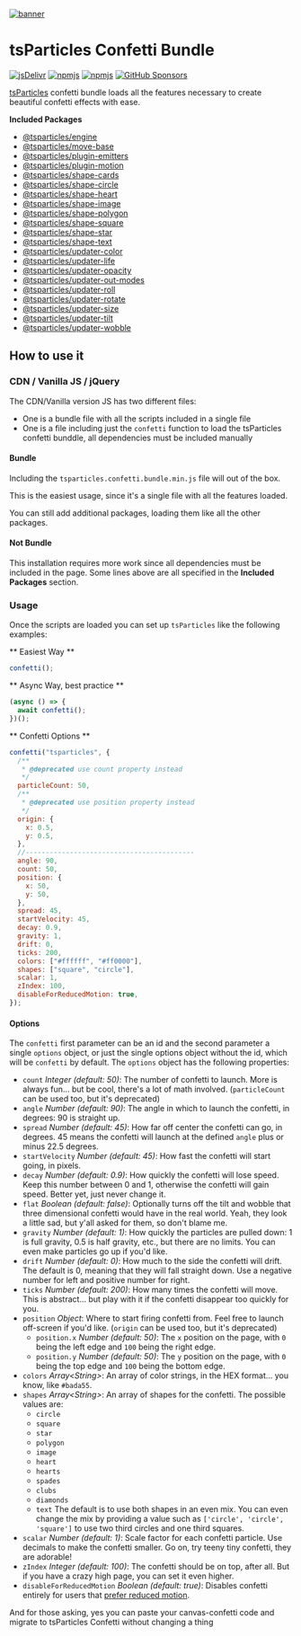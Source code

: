 [![banner](https://particles.js.org/images/banner2.png)](https://particles.js.org)

# tsParticles Confetti Bundle

[![jsDelivr](https://data.jsdelivr.com/v1/package/npm/@tsparticles/confetti/badge)](https://www.jsdelivr.com/package/npm/@tsparticles/confetti) [![npmjs](https://badge.fury.io/js/@tsparticles/confetti.svg)](https://www.npmjs.com/package/@tsparticles/confetti) [![npmjs](https://img.shields.io/npm/dt/@tsparticles/confetti)](https://www.npmjs.com/package/@tsparticles/confetti) [![GitHub Sponsors](https://img.shields.io/github/sponsors/matteobruni)](https://github.com/sponsors/matteobruni)

[tsParticles](https://github.com/tsparticles/tsparticles) confetti bundle loads all the features necessary to create
beautiful confetti effects with ease.

**Included Packages**

- [@tsparticles/engine](https://github.com/tsparticles/tsparticles/tree/main/engine)
- [@tsparticles/move-base](https://github.com/tsparticles/tsparticles/tree/main/move/base)
- [@tsparticles/plugin-emitters](https://github.com/tsparticles/tsparticles/tree/main/plugins/emitters)
- [@tsparticles/plugin-motion](https://github.com/tsparticles/tsparticles/tree/main/plugins/motion)
- [@tsparticles/shape-cards](https://github.com/tsparticles/tsparticles/tree/main/shapes/cards)
- [@tsparticles/shape-circle](https://github.com/tsparticles/tsparticles/tree/main/shapes/circle)
- [@tsparticles/shape-heart](https://github.com/tsparticles/tsparticles/tree/main/shapes/heart)
- [@tsparticles/shape-image](https://github.com/tsparticles/tsparticles/tree/main/shapes/image)
- [@tsparticles/shape-polygon](https://github.com/tsparticles/tsparticles/tree/main/shapes/polygon)
- [@tsparticles/shape-square](https://github.com/tsparticles/tsparticles/tree/main/shapes/square)
- [@tsparticles/shape-star](https://github.com/tsparticles/tsparticles/tree/main/shapes/star)
- [@tsparticles/shape-text](https://github.com/tsparticles/tsparticles/tree/main/shapes/text)
- [@tsparticles/updater-color](https://github.com/tsparticles/tsparticles/tree/main/updaters/color)
- [@tsparticles/updater-life](https://github.com/tsparticles/tsparticles/tree/main/updaters/life)
- [@tsparticles/updater-opacity](https://github.com/tsparticles/tsparticles/tree/main/updaters/opacity)
- [@tsparticles/updater-out-modes](https://github.com/tsparticles/tsparticles/tree/main/updaters/outModes)
- [@tsparticles/updater-roll](https://github.com/tsparticles/tsparticles/tree/main/updaters/roll)
- [@tsparticles/updater-rotate](https://github.com/tsparticles/tsparticles/tree/main/updaters/rotate)
- [@tsparticles/updater-size](https://github.com/tsparticles/tsparticles/tree/main/updaters/size)
- [@tsparticles/updater-tilt](https://github.com/tsparticles/tsparticles/tree/main/updaters/tilt)
- [@tsparticles/updater-wobble](https://github.com/tsparticles/tsparticles/tree/main/updaters/wobble)

## How to use it

### CDN / Vanilla JS / jQuery

The CDN/Vanilla version JS has two different files:

- One is a bundle file with all the scripts included in a single file
- One is a file including just the `confetti` function to load the tsParticles confetti bunddle, all dependencies must
  be
  included manually

#### Bundle

Including the `tsparticles.confetti.bundle.min.js` file will out of the box.

This is the easiest usage, since it's a single file with all the features loaded.

You can still add additional packages, loading them like all the other packages.

#### Not Bundle

This installation requires more work since all dependencies must be included in the page. Some lines above are all
specified in the **Included Packages** section.

### Usage

Once the scripts are loaded you can set up `tsParticles` like the following examples:

** Easiest Way **

```javascript
confetti();
```

** Async Way, best practice **

```javascript
(async () => {
  await confetti();
})();
```

** Confetti Options **

```javascript
confetti("tsparticles", {
  /**
   * @deprecated use count property instead
   */
  particleCount: 50,
  /**
   * @deprecated use position property instead
   */
  origin: {
    x: 0.5,
    y: 0.5,
  },
  //------------------------------------------
  angle: 90,
  count: 50,
  position: {
    x: 50,
    y: 50,
  },
  spread: 45,
  startVelocity: 45,
  decay: 0.9,
  gravity: 1,
  drift: 0,
  ticks: 200,
  colors: ["#ffffff", "#ff0000"],
  shapes: ["square", "circle"],
  scalar: 1,
  zIndex: 100,
  disableForReducedMotion: true,
});
```

#### Options

The `confetti` first parameter can be an id and the second parameter a single `options` object, or just the single
options object without the id, which will be `confetti` by default. The `options` object has the following properties:

- `count` _Integer (default: 50)_: The number of confetti to launch. More is always fun... but be cool, there's a lot of
  math involved. (`particleCount` can be used too, but it's deprecated)
- `angle` _Number (default: 90)_: The angle in which to launch the confetti, in degrees: 90 is straight up.
- `spread` _Number (default: 45)_: How far off center the confetti can go, in degrees. 45 means the confetti will launch
  at the defined `angle` plus or minus 22.5 degrees.
- `startVelocity` _Number (default: 45)_: How fast the confetti will start going, in pixels.
- `decay` _Number (default: 0.9)_: How quickly the confetti will lose speed. Keep this number between 0 and 1, otherwise
  the confetti will gain speed. Better yet, just never change it.
- `flat` _Boolean (default: false)_: Optionally turns off the tilt and wobble that three dimensional confetti would have
  in the real world. Yeah, they look a little sad, but y'all asked for them, so don't blame me.
- `gravity` _Number (default: 1)_: How quickly the particles are pulled down: 1 is full gravity, 0.5 is half gravity,
  etc., but there are no limits. You can even make particles go up if you'd like.
- `drift` _Number (default: 0)_: How much to the side the confetti will drift. The default is 0, meaning that they will
  fall straight down. Use a negative number for left and positive number for right.
- `ticks` _Number (default: 200)_: How many times the confetti will move. This is abstract... but play with it if the
  confetti disappear too quickly for you.
- `position` _Object_: Where to start firing confetti from. Feel free to launch off-screen if you'd like. (`origin` can
  be used too, but it's deprecated)
  - `position.x` _Number (default: 50)_: The `x` position on the page, with `0` being the left edge and `100` being
    the
    right edge.
  - `position.y` _Number (default: 50)_: The `y` position on the page, with `0` being the top edge and `100` being the
    bottom edge.
- `colors` _Array&lt;String&gt;_: An array of color strings, in the HEX format... you know, like `#bada55`.
- `shapes` _Array&lt;String&gt;_: An array of shapes for the confetti. The possible values are:
  - `circle`
  - `square`
  - `star`
  - `polygon`
  - `image`
  - `heart`
  - `hearts`
  - `spades`
  - `clubs`
  - `diamonds`
  - `text`
    The default is to use both shapes in an even mix. You can even change the mix by providing a value such
    as `['circle', 'circle', 'square']` to use two third circles and one third squares.
- `scalar` _Number (default: 1)_: Scale factor for each confetti particle. Use decimals to make the confetti smaller. Go
  on, try teeny tiny confetti, they are adorable!
- `zIndex` _Integer (default: 100)_: The confetti should be on top, after all. But if you have a crazy high page, you
  can set it even higher.
- `disableForReducedMotion` _Boolean (default: true)_: Disables confetti entirely for users
  that [prefer reduced motion](https://developer.mozilla.org/en-US/docs/Web/CSS/@media/prefers-reduced-motion).

And for those asking, yes you can paste your canvas-confetti code and migrate to tsParticles Confetti without changing a
thing
